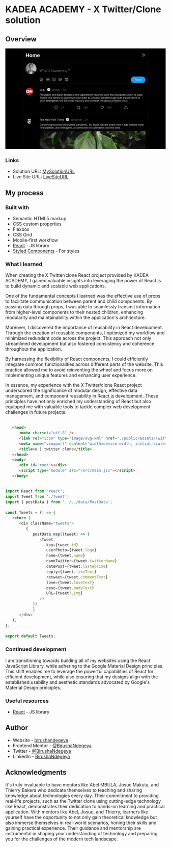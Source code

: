 # KADEA ACADEMY - X Twitter/Clone solution

## Overview

![](./public/assets/twitter-clone-design.png)

### Links

- Solution URL: [MySolutionURL](https://github.com/BirushaNdegeya/x-twitter-clone)
- Live Site URL: [LiveSiteURL](https://x-twitter-myclone.vercel.app/)

## My process

### Built with

- Semantic HTML5 markup
- CSS custom properties
- Flexbox
- CSS Grid
- Mobile-first workflow
- [React](https://reactjs.org/) - JS library
- [Styled Components](https://styled-components.com/) - For styles

### What I learned

When creating the X Twitter/clone React project provided by KADEA ACADEMY, I gained valuable insights into leveraging the power of React.js to build dynamic and scalable web applications.

One of the fundamental concepts I learned was the effective use of props to facilitate communication between parent and child components. By passing data through props, I was able to seamlessly transmit information from higher-level components to their nested children, enhancing modularity and maintainability within the application's architecture.

Moreover, I discovered the importance of reusability in React development. Through the creation of reusable components, I optimized my workflow and minimized redundant code across the project. This approach not only streamlined development but also fostered consistency and coherence throughout the application.

By harnessing the flexibility of React components, I could efficiently integrate common functionalities across different parts of the website. This practice allowed me to avoid reinventing the wheel and focus more on implementing unique features and enhancing user experience.

In essence, my experience with the X Twitter/clone React project underscored the significance of modular design, effective data management, and component reusability in React.js development. These principles have not only enriched my understanding of React but also equipped me with valuable tools to tackle complex web development challenges in future projects.

```html

   <head>
      <meta charset="utf-8" />
      <link rel="icon" type="image/svg+xml" href="./public/assets/Twitter.svg" />
      <meta name="viewport" content="width=device-width, initial-scale=1.0" />
      <title>x | twitter clone</title>
   </head>
   <body>
      <div id="root"></div>
      <script type="module" src="/src/main.jsx"></script>
   </body>
```
```js

import React from "react";
import Tweet from './Tweet';
import { postData } from '../../data/PostData';

const Tweets = () => {
   return (
      <div className="tweets">
         { 
            postData.map((tweet) => (
               <Tweet
                  key={tweet.id}
                  userPhoto={tweet.logo} 
                  name={tweet.name} 
                  nameTwitter={tweet.twitterName} 
                  datePost={tweet.lastedTime}
                  reply={tweet.likeText}
                  retweet={tweet.commentText}
                  love={tweet.loveText} 
                  desc={tweet.bodyText}
                  URL={tweet?.img}
               />
            ))
            }
      </div>
   );
};

export default Tweets;

```

### Continued development

I am transitioning towards building all of my websites using the React JavaScript Library, while adhering to the Google Material Design principles. This shift enables me to leverage the powerful capabilities of React for efficient development, while also ensuring that my designs align with the established usability and aesthetic standards advocated by Google's Material Design principles.

### Useful resources

- [React](https://reactjs.org/) - JS library

## Author

- Website - [birushandegeya](https://myportfolio-chi-mocha.vercel.app/)
- Frontend Mentor - [@BirushaNdegeya](https://www.frontendmentor.io/profile/yourusername)
- Twitter - [@BirushaNdegeya](https://twitter.com/BNdegeya62741)
- LinkedIn - [BirushaNdegeya](https://www.linkedin.com/in/birusha-ndegeya-243b032a9)

## Acknowledgments

It's truly invaluable to have mentors like Abel MBULA, Josue Makuta, and Thierry Bakera who dedicate themselves to teaching and sharing knowledge about technologies every day. Their commitment to providing real-life projects, such as the Twitter clone using cutting-edge technology like React, demonstrates their dedication to hands-on learning and practical application. With mentors like Abel, Josue, and Thierry, learners like yourself have the opportunity to not only gain theoretical knowledge but also immerse themselves in real-world scenarios, honing their skills and gaining practical experience. Their guidance and mentorship are instrumental in shaping your understanding of technology and preparing you for the challenges of the modern tech landscape.